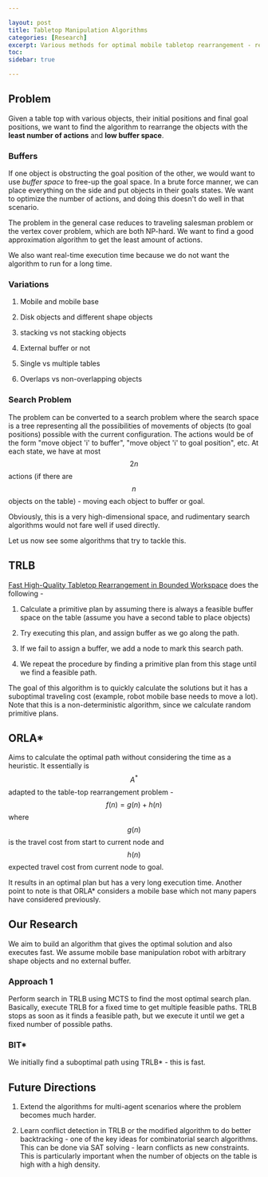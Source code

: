 ```yaml
---

layout: post
title: Tabletop Manipulation Algorithms
categories: [Research]
excerpt: Various methods for optimal mobile tabletop rearrangement - rearrange objects on the table with the least cost.
toc: 
sidebar: true

---
```


## Problem

Given a table top with various objects, their initial positions and final goal positions, we want to find the algorithm to rearrange the objects with the **least number of actions** and **low buffer space**.

### Buffers

If one object is obstructing the goal position of the other, we would want to use *buffer space* to free-up the goal space. In a brute force manner, we can place everything on the side and put objects in their goals states. We want to optimize the number of actions, and doing this doesn't do well in that scenario.

The problem in the general case reduces to traveling salesman problem or the vertex cover problem, which are both NP-hard. We want to find a good approximation algorithm to get the least amount of actions.

We also want real-time execution time because we do not want the algorithm to run for a long time.

### Variations

1. Mobile and mobile base

2. Disk objects and different shape objects

3. stacking vs not stacking objects

4. External buffer or not

5. Single vs multiple tables

6. Overlaps vs non-overlapping objects

### Search Problem

The problem can be converted to a search problem where the search space is a tree representing all the possibilities of movements of objects (to goal positions) possible with the current configuration. The actions would be of the form "move object 'i' to buffer", "move object 'i' to goal position", etc. At each state, we have at most $$2n$$ actions (if there are $$n$$ objects on the table) - moving each object to buffer or goal.

Obviously, this is a very high-dimensional space, and rudimentary search algorithms would not fare well if used directly.

Let us now see some algorithms that try to tackle this.

## TRLB

[Fast High-Quality Tabletop Rearrangement in Bounded Workspace](https://arxiv.org/abs/2110.12325) does the following -

1. Calculate a primitive plan by assuming there is always a feasible buffer space on the table (assume you have a second table to place objects)

2. Try executing this plan, and assign buffer as we go along the path. 

3. If we fail to assign a buffer, we add a node to mark this search path.

4. We repeat the procedure by finding a primitive plan from this stage until we find a feasible path.

The goal of this algorithm is to quickly calculate the solutions but it has a suboptimal traveling cost (example, robot mobile base needs to move a lot). Note that this is a non-deterministic algorithm, since we calculate random primitive plans.

## ORLA*

Aims to calculate the optimal path without considering the time as a heuristic. It essentially is $$A^*$$ adapted to the table-top rearrangement problem - $$f(n) = g(n) + h(n)$$ where $$g(n)$$ is the travel cost from start to current node and $$h(n)$$  expected travel cost from current node to goal.

It results in an optimal plan but has a very long execution time. Another point to note is that ORLA* considers a mobile base which not many papers have considered previously.

## Our Research

We aim to build an algorithm that gives the optimal solution and also executes fast. We assume mobile base manipulation robot with arbitrary shape objects and no external buffer.

### Approach 1

Perform search in TRLB using MCTS to find the most optimal search plan. Basically, execute TRLB for a fixed time to get multiple feasible paths. TRLB stops as soon as it finds a feasible path, but we execute it until we get a fixed number of possible paths.

### BIT*

We initially find a suboptimal path using TRLB* - this is fast. 

## Future Directions

1. Extend the algorithms for multi-agent scenarios where the problem becomes much harder.

2. Learn conflict detection in TRLB or the modified algorithm to do better backtracking - one of the key ideas for combinatorial search algorithms. This can be done via SAT solving - learn conflicts as new constraints. This is particularly important when the number of objects on the table is high with a high density.

